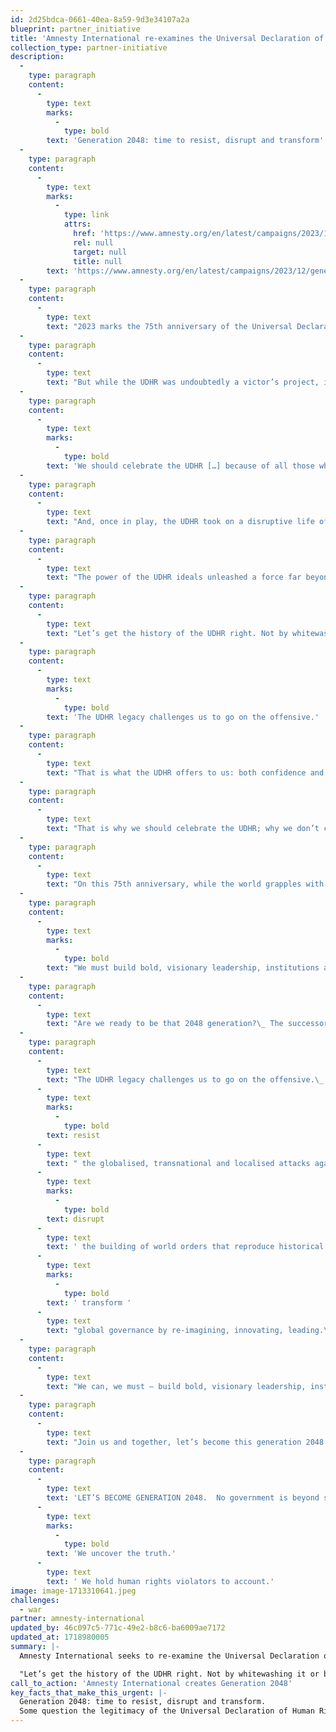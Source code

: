 ```yaml
---
id: 2d25bdca-0661-40ea-8a59-9d3e34107a2a
blueprint: partner_initiative
title: 'Amnesty International re-examines the Universal Declaration of Human Rights'
collection_type: partner-initiative
description:
  -
    type: paragraph
    content:
      -
        type: text
        marks:
          -
            type: bold
        text: 'Generation 2048: time to resist, disrupt and transform'
  -
    type: paragraph
    content:
      -
        type: text
        marks:
          -
            type: link
            attrs:
              href: 'https://www.amnesty.org/en/latest/campaigns/2023/12/generation-2048-time-to-resist-disrupt-and-transform/'
              rel: null
              target: null
              title: null
        text: 'https://www.amnesty.org/en/latest/campaigns/2023/12/generation-2048-time-to-resist-disrupt-and-transform/'
  -
    type: paragraph
    content:
      -
        type: text
        text: "2023 marks the 75th anniversary of the Universal Declaration of Human Rights (UDHR). Born from the ashes of World War II under the shadow of the very worst of humanity, the UDHR held out the promise of a global framework for justice and the recognition of ‘equal and inalienable rights’ for all.\_"
  -
    type: paragraph
    content:
      -
        type: text
        text: "But while the UDHR was undoubtedly a victor’s project, its drafting ultimately could not be controlled by the powerful alone.\_ Smaller nations outmaneuvered the large, ensuring that the final text promised human rights for all without “distinction”.\_ The Egyptian delegate confirmed the “universality” of human rights and their applicability to persons subject to colonial rule or occupation.\_ Women delegates from India, Brazil and the Dominican Republic ensured that equal rights of men and women were affirmed.\_\_"
  -
    type: paragraph
    content:
      -
        type: text
        marks:
          -
            type: bold
        text: 'We should celebrate the UDHR […] because of all those who have disrupted history with it.'
  -
    type: paragraph
    content:
      -
        type: text
        text: "And, once in play, the UDHR took on a disruptive life of its own, feeding anti-colonial initiatives the world over and inspiring regional human rights instruments in Europe, the Americas and Africa.\_\_"
  -
    type: paragraph
    content:
      -
        type: text
        text: "The power of the UDHR ideals unleashed a force far beyond the control of those nations that had participated in its drafting. It did so because its roots ran far deeper, far wider than Paris, where it was adopted in 1948 by the General Assembly of the United Nations.\_ From Mesopotamia to Ancient Egypt, from the Persian to the Mauryan empires, in all religious traditions, in written texts or oral traditions, in ancient, pre-modern and modern eras – human history abounds with instances of people coming together to limit the use of power and assert their rights.\_\_\_\_"
  -
    type: paragraph
    content:
      -
        type: text
        text: "Let’s get the history of the UDHR right. Not by whitewashing it or by ignoring the raging double standards of its implementation. But by paying homage: to those who used its extraordinary disruptive power during struggles for liberation and equality the world over; to those who made the UDHR real and authentic, in their struggle against colonialism and for independence; against bigotry and for equality; against patriarchy and for gender justice; for a world of greater dignity for ‘all members of the human family’.\_\_"
  -
    type: paragraph
    content:
      -
        type: text
        marks:
          -
            type: bold
        text: 'The UDHR legacy challenges us to go on the offensive.'
  -
    type: paragraph
    content:
      -
        type: text
        text: "That is what the UDHR offers to us: both confidence and inspiration.\_ It is living proof that a global vision for human rights is possible, is doable, can be realised.\_"
  -
    type: paragraph
    content:
      -
        type: text
        text: "That is why we should celebrate the UDHR; why we don’t capitulate to critiques of human rights; not because of who wrote it into history, but because of all those who have disrupted history with it.\_"
  -
    type: paragraph
    content:
      -
        type: text
        text: "On this 75th anniversary, while the world grapples with record levels of conflict, socio-political polarization, growing inequality, and the existential threat of the climate crisis, dare we re-imagine ourselves as delivering a 2048 UDHR – a UDHR for the next century of rights – a UDHR drafted by the many, not by a privileged few?\_\_"
  -
    type: paragraph
    content:
      -
        type: text
        marks:
          -
            type: bold
        text: "We must build bold, visionary leadership, institutions and systems – that can protect our planet, for future generations, and from all that torments us.\_\_"
  -
    type: paragraph
    content:
      -
        type: text
        text: "Are we ready to be that 2048 generation?\_ The successor to those who, out of the ashes of a war-torn world, transformed history through the disruptive power of the UDHR?\_ Or will we instead be the generation that turned a blind eye to the oppression of others so long as our own power and influence was maintained?\_"
  -
    type: paragraph
    content:
      -
        type: text
        text: "The UDHR legacy challenges us to go on the offensive.\_ It demands that we "
      -
        type: text
        marks:
          -
            type: bold
        text: resist
      -
        type: text
        text: " the globalised, transnational and localised attacks against rights. But it also tells us this won’t be enough.\_ It asks of us too that we "
      -
        type: text
        marks:
          -
            type: bold
        text: disrupt
      -
        type: text
        text: ' the building of world orders that reproduce historical privileges and injustices, violate rights and silence defenders; and that we'
      -
        type: text
        marks:
          -
            type: bold
        text: ' transform '
      -
        type: text
        text: "global governance by re-imagining, innovating, leading.\_"
  -
    type: paragraph
    content:
      -
        type: text
        text: "We can, we must – build bold, visionary leadership, institutions and systems – that can protect our planet, for future generations, and from all that torments us.\_\_"
  -
    type: paragraph
    content:
      -
        type: text
        text: "Join us and together, let’s become this generation 2048 that brings to life a future where human rights are enjoyed by all, everywhere.\_\_"
  -
    type: paragraph
    content:
      -
        type: text
        text: 'LET’S BECOME GENERATION 2048.  No government is beyond scrutiny. '
      -
        type: text
        marks:
          -
            type: bold
        text: 'We uncover the truth.'
      -
        type: text
        text: ' We hold human rights violators to account.'
image: image-1713310641.jpeg
challenges:
  - war
partner: amnesty-international
updated_by: 46c097c5-771c-49e2-b8c6-ba6009ae7172
updated_at: 1718980005
summary: |-
  Amnesty International seeks to re-examine the Universal Declaration of Human Rights:  

  "Let’s get the history of the UDHR right. Not by whitewashing it or by ignoring the raging double standards of its implementation. But by paying homage: to those who used its extraordinary disruptive power during struggles for liberation and equality the world over; to those who made the UDHR real and authentic, in their struggle against colonialism and for independence; against bigotry and for equality; against patriarchy and for gender justice; for a world of greater dignity for ‘all members of the human family’."
call_to_action: 'Amnesty International creates Generation 2048'
key_facts_that_make_this_urgent: |-
  Generation 2048: time to resist, disrupt and transform. 
  Some question the legitimacy of the Universal Declaration of Human Rights (UDHR). After all, it was drafted by a minority of States at a time when many of the world’s population lived under colonialism. We cannot ignore this shortcoming, any more than we should neglect the critique that the modern human rights regime is a Western liberal project favouring civil and political rights over economic, social and cultural rights.
---
```

